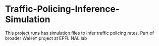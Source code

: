 # Traffic-Policing-Inference-Simulation
This project runs has simulation files to infer traffic policing rates. Part of broader WeHeY project at EPFL NAL lab
